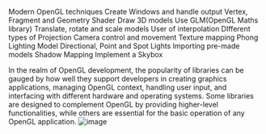 
Modern OpenGL techniques
Create Windows and handle output
Vertex, Fragment and Geometry Shader
Draw 3D models
Use GLM(OpenGL Maths library)
Translate, rotate and scale models
User of interpolation
DIfferent types of Projection
Camera control and movement
Texture mapping
Phong Lighting Model
Directional, Point and Spot Lights
Importing pre-made models
Shadow Mapping
Implement a Skybox

In the realm of OpenGL development, the popularity of libraries can be gauged by how well they support developers in creating graphics applications, 
managing OpenGL context, handling user input, and interfacing with different hardware and operating systems. 
Some libraries are designed to complement OpenGL by providing higher-level functionalities,
while others are essential for the basic operation of any OpenGL application.
![image](https://github.com/Furkanakguun/modern_opengl/assets/45063194/855f218f-1663-4a07-ab44-9b5adc24863b)

